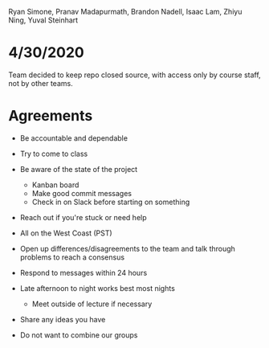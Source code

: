 Ryan Simone, Pranav Madapurmath, Brandon Nadell, Isaac Lam, Zhiyu Ning, Yuval Steinhart

# 4/30/2020

Team decided to keep repo closed source, with access only by course staff, not by other teams.

# Agreements

- Be accountable and dependable
- Try to come to class
- Be aware of the state of the project

  - Kanban board
  - Make good commit messages
  - Check in on Slack before starting on something

- Reach out if you're stuck or need help
- All on the West Coast (PST)
- Open up differences/disagreements to the team and talk through problems to reach a consensus
- Respond to messages within 24 hours
- Late afternoon to night works best most nights
  - Meet outside of lecture if necessary
- Share any ideas you have
- Do not want to combine our groups
